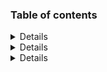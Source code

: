 ### Table of contents

<details>
 <app-admin>app-admin</app-admin>

* Terraform: 0.10.7 

</details>

<details>
 <app-editors>app-editors</app-editors>

* Visual Studio Code: 1.16.1, 1.17.1

</details>

<details>
 <app-emulation>app-emulation</app-emulation>

* PlayOnLinux: 4.2.12 (Fixed: openbsd-netcat as alternate netcat dependency)

</details>
